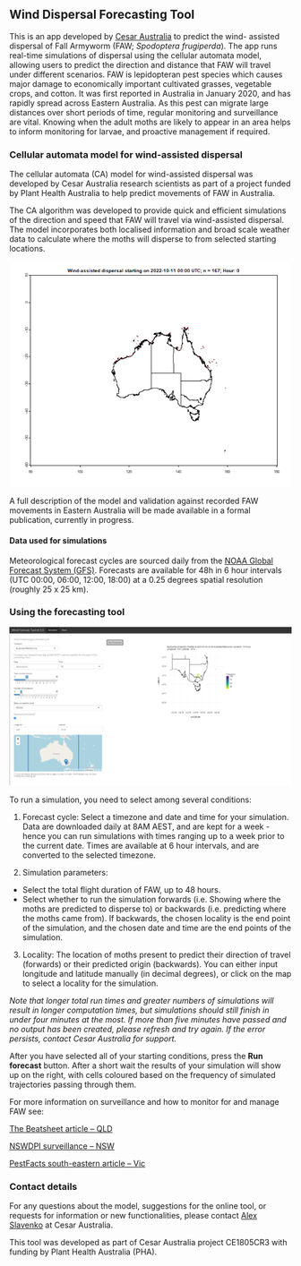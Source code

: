 ## Wind Dispersal Forecasting Tool

This is an app developed by [Cesar Australia](https://cesaraustralia.com/) to predict the wind- assisted dispersal of Fall Armyworm (FAW; *Spodoptera frugiperda*).
The app runs real-time simulations of dispersal using the cellular automata model, allowing users to predict the direction and distance that FAW will travel under different scenarios. 
FAW is lepidopteran pest species which causes major damage to economically important cultivated grasses, vegetable crops, and cotton. It was first reported in Australia in January 2020, and has rapidly spread across Eastern Australia.
As this pest can migrate large distances over short periods of time, regular monitoring and surveillance are vital. Knowing when the adult moths are likely to appear in an area helps to inform monitoring for larvae, and proactive management if required.   

### Cellular automata model for wind-assisted dispersal

The cellular automata (CA) model for wind-assisted dispersal was developed by Cesar Australia research scientists as part of a project funded by Plant Health Australia to help predict movements of FAW in Australia. 

The CA algorithm was developed to provide quick and efficient simulations of the direction and speed that FAW will travel via wind-assisted dispersal. The model incorporates both localised information and broad scale weather data to calculate where the moths will disperse to from selected starting locations. 

![](CA_north.gif "Simulated trajectories from 167 starting points for 48h forecast in 1h intervals.")

A full description of the model and validation against recorded FAW movements in Eastern Australia will be made available in a formal publication, currently in progress.

#### Data used for simulations

Meteorological forecast cycles are sourced daily from the [NOAA Global Forecast System (GFS)](https://www.ncei.noaa.gov/products/weather-climate-models/global-forecast). Forecasts are available for 48h in 6 hour intervals (UTC 00:00, 06:00, 12:00, 18:00) at a 0.25 degrees spatial resolution (roughly 25 x 25 km).

### Using the forecasting tool

![](forecast_tool.png "Example of a simulation run using the online forecasting tool")

To run a simulation, you need to select among several conditions:

1. Forecast cycle: Select a timezone and date and time for your simulation. Data are downloaded daily at 8AM AEST, and are kept for a week - hence you can run simulations with times ranging up to a week prior to the current date. Times are available at 6 hour intervals, and are converted to the selected timezone.

2. Simulation parameters:
  - Select the total flight duration of FAW, up to 48 hours.
  - Select whether to run the simulation forwards (i.e. Showing where the moths are predicted to disperse to) or backwards (i.e. predicting where the moths came from). If backwards, the chosen locality is the end point of the simulation, and the chosen date and time are the end points of the simulation.

3. Locality: The location of moths present to predict their direction of travel (forwards) or their predicted origin (backwards). You can either input longitude and latitude manually (in decimal degrees), or click on the map to select a locality for the simulation.

*Note that longer total run times and greater numbers of simulations will result in longer computation times, but simulations should still finish in under four minutes at the most. If more than five minutes have passed and no output has been created, please refresh and try again. If the error persists, contact Cesar Australia for support.*

After you have selected all of your starting conditions, press the **Run forecast** button. After a short wait the results of your simulation will show up on the right, with cells coloured based on the frequency of simulated trajectories passing through them.

For more information on surveillance and how to monitor for and manage FAW see:

[The Beatsheet article – QLD](https://thebeatsheet.com.au/key-pests/fall-armyworm/)

[NSWDPI surveillance – NSW](https://www.dpi.nsw.gov.au/biosecurity/plant/insect-pests-and-plant-diseases/fall-armyworm/)

[PestFacts south-eastern article – Vic](https://cesaraustralia.com/pestfacts/fall-armyworm-victoria-maize/)

### Contact details

For any questions about the model, suggestions for the online tool, or requests for information or new functionalities, please contact [Alex Slavenko](mailto:aslavenko@cesaraustralia.com?subject=Wind%20Dispersal%20Forecasting%20Tool) at Cesar Australia.

This tool was developed as part of Cesar Australia project CE1805CR3 with funding by Plant Health Australia (PHA).
